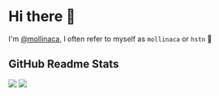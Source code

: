 # Hi there 👋

I'm [@mollinaca](https://twitter.com/mollinaca), I often refer to myself as `mollinaca` or `hstn` 🌴   

## GitHub Readme Stats

[![](https://github-readme-stats.vercel.app/api?username=mollinaca)](https://github.com/anuraghazra/github-readme-stats)
[![](https://github-readme-stats.vercel.app/api/top-langs/?username=mollinaca&layout=default)](https://github.com/anuraghazra/github-readme-stats)

<!--
**mollinaca/mollinaca** is a ✨ _special_ ✨ repository because its `README.md` (this file) appears on your GitHub profile.

Here are some ideas to get you started:

- 🔭 I’m currently working on ...
- 🌱 I’m currently learning ...
- 👯 I’m looking to collaborate on ...
- 🤔 I’m looking for help with ...
- 💬 Ask me about ...
- 📫 How to reach me: ...
- 😄 Pronouns: ...
- ⚡ Fun fact: ...
-->
